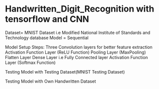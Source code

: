 # Handwritten_Digit_Recognition with tensorflow and CNN
 Dataset= MNIST Dataset i.e Modified National Institute of Standards and Technology database
 Model = Sequential
 
 Model Setup Steps:
     Three Convolution layers for better feature extraction
     Activation Function Layer (ReLU Function)
     Pooling Layer (MaxPooling)
     Flatten Layer
     Dense Layer i.e Fully Connected layer
     Activation Function Layer (Softmax Function)
 
 Testing Model with Testing Dataset(MNIST Testing Dataset)
 
 Testing Model with Own Handwritten Dataset
